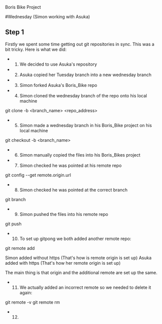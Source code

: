 Boris Bike Project

#Wednesday (Simon working with Asuka)

## Step 1
Firstly we spent some time getting out git repositories in sync.
This was a bit tricky. Here is what we did:

- 1. We decided to use Asuka's repository
- 2. Asuka copied her Tuesday branch into a new wednesday branch
- 3. Simon forked Asuka's Boris_Bike repo
- 4. Simon cloned the wednesday branch of the repo onto his local machine

git clone -b <branch_name> <repo_address>

- 5. Simon made a wednesday branch in his Boris_Bike project on his local machine

git checkout -b <branch_name>

- 6. Simon manually copied the files into his Boris_Bikes project
- 7. Simon checked he was pointed at his remote repo

git config --get remote.origin.url

- 8. Simon checked he was pointed at the correct branch

git branch

- 9. Simon pushed the files into his remote repo

git push

- 10. To set up gitpong we both added another remote repo:

git remote add <pair name> <URL to pair partners repo>

Simon added without https (That's how is remote origin is set up)
Asuka added with https (That's how her remote origin is set up)

The main thing is that origin and the additional remote are set up the same.

- 11. We actually added an incorrect remote so we needed to delete it again:

git remote -v
git remote rm <remote name>

- 12. 
